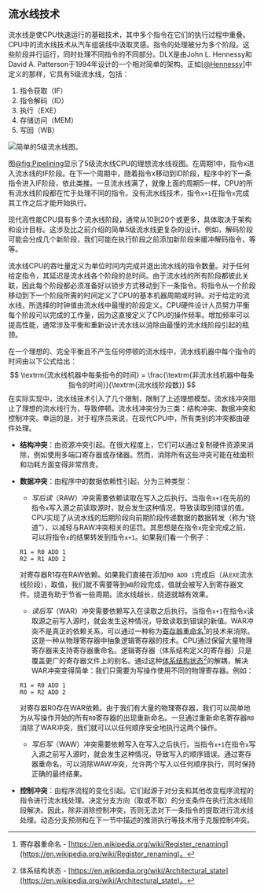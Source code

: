 ## 流水线技术

流水线是使CPU快速运行的基础技术，其中多个指令在它们的执行过程中重叠。CPU中的流水线技术从汽车组装线中汲取灵感。指令的处理被分为多个阶段。这些阶段并行运行，同时处理不同指令的不同部分。DLX是由John L. Hennessy和David A. Patterson于1994年设计的一个相对简单的架构。正如[[@Hennessy](../References.md#Hennessy)]中定义的那样，它具有5级流水线，包括：

1. 指令获取（IF）
2. 指令解码（ID）
3. 执行（EXE）
4. 存储访问（MEM）
5. 写回（WB）

![简单的5级流水线图。](https://raw.githubusercontent.com/dendibakh/perf-book/main/img/uarch/Pipelining.png)<div id="Pipelining"></div>

图[@fig:Pipelining](#Pipelining)显示了5级流水线CPU的理想流水线视图。在周期1中，指令x进入流水线的IF阶段。在下一个周期中，随着指令x移动到ID阶段，程序中的下一条指令进入IF阶段，依此类推。一旦流水线满了，就像上面的周期5一样，CPU的所有流水线阶段都在忙于处理不同的指令。没有流水线技术，指令`x+1`在指令`x`完成其工作之后才能开始执行。

现代高性能CPU具有多个流水线阶段，通常从10到20个或更多，具体取决于架构和设计目标。这涉及比之前介绍的简单5级流水线更复杂的设计。例如，解码阶段可能会分成几个新阶段，我们可能在执行阶段之前添加新阶段来缓冲解码指令，等等。

流水线CPU的吞吐量定义为单位时间内完成并退出流水线的指令数量。对于任何给定指令，其延迟是流水线各个阶段的总时间。由于流水线的所有阶段都彼此关联，因此每个阶段都必须准备好以锁步方式移动到下一条指令。将指令从一个阶段移动到下一个阶段所需的时间定义了CPU的基本机器周期或时钟。对于给定的流水线，所选择的时钟值由流水线中最慢的阶段定义。CPU硬件设计人员努力平衡每个阶段可以完成的工作量，因为这直接定义了CPU的操作频率。增加频率可以提高性能，通常涉及平衡和重新设计流水线以消除由最慢的流水线阶段引起的瓶颈。

在一个理想的、完全平衡且不产生任何停顿的流水线中，流水线机器中每个指令的时间由以下公式给出：
$$
\textrm{流水线机器中每条指令的时间} = \frac{\textrm{非流水线机器中每条指令的时间}}{\textrm{流水线阶段数}}
$$
在实际实现中，流水线技术引入了几个限制，限制了上述理想模型。流水线冲突阻止了理想的流水线行为，导致停顿。流水线冲突分为三类：结构冲突、数据冲突和控制冲突。幸运的是，对于程序员来说，在现代CPU中，所有类别的冲突都由硬件处理。

* **结构冲突**：由资源冲突引起。在很大程度上，它们可以通过复制硬件资源来消除，例如使用多端口寄存器或存储器。然而，消除所有这些冲突可能在硅面积和功耗方面变得非常昂贵。
* **数据冲突**：由程序中的数据依赖性引起，分为三种类型：

  * *写后读*（RAW）冲突需要依赖读取在写入之后执行。当指令`x+1`在先前的指令`x`写入源之前读取源时，就会发生这种情况，导致读取到错误的值。CPU实现了从流水线的后期阶段向前期阶段传递数据的数据转发（称为“绕道”），以减轻与RAW冲突相关的惩罚。其思想是在指令`x`完全完成之前，可以将指令`x`的结果转发到指令`x+1`。如果我们看一个例子：

  ```
  R1 = R0 ADD 1
  R2 = R1 ADD 2
  ```

  对寄存器R1存在RAW依赖。如果我们直接在添加`R0 ADD 1`完成后（从`EXE`流水线阶段），取值，我们就不需要等到`WB`阶段完成，值就会被写入到寄存器文件。绕道有助于节省一些周期。流水线越长，绕道就越有效果。

  * *读后写*（WAR）冲突需要依赖写入在读取之后执行。当指令`x+1`在指令`x`读取源之前写入源时，就会发生这种情况，导致读取到错误的新值。WAR冲突不是真正的依赖关系，可以通过一种称为[寄存器重命名](https://en.wikipedia.org/wiki/Register_renaming)[^1]的技术来消除。这是一种从物理寄存器中抽象逻辑寄存器的技术。CPU通过保留大量物理寄存器来支持寄存器重命名。逻辑寄存器（体系结构定义的寄存器）只是覆盖更广的寄存器文件上的别名。通过这种[体系结构状态](https://en.wikipedia.org/wiki/Architectural_state)[^3]的解耦，解决WAR冲突变得简单：我们只需要为写操作使用不同的物理寄存器。例如：

  ```
  R1 = R0 ADD 1
  R0 = R2 ADD 2
  ```

  对寄存器R0存在WAR依赖。由于我们有大量的物理寄存器，我们可以简单地为从写操作开始的所有`R0`寄存器的出现重新命名。一旦通过重新命名寄存器`R0`消除了WAR冲突，我们就可以以任何顺序安全地执行这两个操作。

  * *写后写*（WAW）冲突需要依赖写入在写入之后执行。当指令`x+1`在指令`x`写入源之前写入源时，就会发生这种情况，导致写入的顺序错误。通过寄存器重命名，可以消除WAW冲突，允许两个写入以任何顺序执行，同时保持正确的最终结果。

* **控制冲突**：由程序流程的变化引起。它们起源于对分支和其他改变程序流程的指令进行流水线处理。决定分支方向（取或不取）的分支条件在执行流水线阶段解决。因此，除非消除控制冲突，否则无法对下一条指令的提取进行流水线处理。动态分支预测和在下一节中描述的推测执行等技术用于克服控制冲突。

[^1]: 寄存器重命名 - [https://en.wikipedia.org/wiki/Register_renaming](https://en.wikipedia.org/wiki/Register_renaming)。
[^3]: 体系结构状态 - [https://en.wikipedia.org/wiki/Architectural_state](https://en.wikipedia.org/wiki/Architectural_state)。